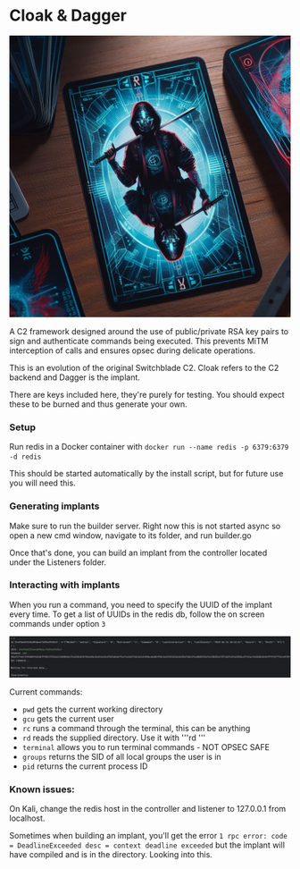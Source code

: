 # Cloak & Dagger

![logo](/img/guide/cnd8.jpg)

A C2 framework designed around the use of public/private RSA key pairs to sign and authenticate commands being executed. This prevents MiTM interception of calls and ensures opsec during delicate operations.

This is an evolution of the original Switchblade C2. Cloak refers to the C2 backend and Dagger is the implant.

There are keys included here, they're purely for testing. You should expect these to be burned and thus generate your own.

### Setup

Run redis in a Docker container with ```docker run --name redis -p 6379:6379 -d redis```

This should be started automatically by the install script, but for future use you will need this.

### Generating implants

Make sure to run the builder server. Right now this is not started async so open a new cmd window, navigate to its folder, and run builder.go

Once that's done, you can build an implant from the controller located under the Listeners folder.

### Interacting with implants

When you run a command, you need to specify the UUID of the implant every time. To get a list of UUIDs in the redis db, follow the on screen commands under option ```3```

![example](/img/guide/example.png)

Current commands:
- ```pwd``` gets the current working directory
- ```gcu``` gets the current user
- ```rc``` runs a command through the terminal, this can be anything 
- ```rd``` reads the supplied directory. Use it with '''rd <directory path>'''
- ```terminal``` allows you to run terminal commands - NOT OPSEC SAFE
- ```groups``` returns the SID of all local groups the user is in
- ```pid``` returns the current process ID

### Known issues:
On Kali, change the redis host in the controller and listener to 127.0.0.1 from localhost.

Sometimes when building an implant, you'll get the error ```1 rpc error: code = DeadlineExceeded desc = context deadline exceeded``` but the implant will have compiled and is in the directory. Looking into this.
